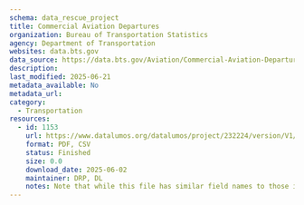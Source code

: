 ```yaml
---
schema: data_rescue_project 
title: Commercial Aviation Departures
organization: Bureau of Transportation Statistics
agency: Department of Transportation
websites: data.bts.gov
data_source: https://data.bts.gov/Aviation/Commercial-Aviation-Departures/bpqk-hyst/about_data
description: 
last_modified: 2025-06-21
metadata_available: No
metadata_url: 
category:
  - Transportation 
resources:
  - id: 1153
    url: https://www.datalumos.org/datalumos/project/232224/version/V1/view
    format: PDF, CSV
    status: Finished
    size: 0.0
    download_date: 2025-06-02
    maintainer: DRP, DL
    notes: Note that while this file has similar field names to those in Commercial Aviation Departures and TSA Screenings (simplified), the time periods and variables differ somewhat. Even in cases where the same feature for the same date is present in both datasets, the values do not necessarily match. There is not sufficient metadata to explain the difference.
---
```

